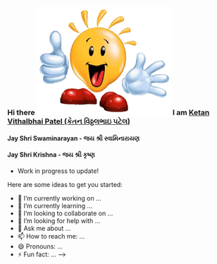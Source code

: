 ### Hi there ![](/animated-emoticons-2018-1.gif) I am [Ketan Vithalbhai Patel (કેતન વિઠ્ઠલભાઇ પટેલ)](https://www.linkedin.com/in/ketanvpatel/)  

#### Jay Shri Swaminarayan - જય શ્રી સ્વામિનારાયણ
#### Jay Shri Krishna - જય શ્રી કૃષ્ણ

- Work in progress to update!

Here are some ideas to get you started:

- 🔭 I’m currently working on ...
- 🌱 I’m currently learning ...
- 👯 I’m looking to collaborate on ...
- 🤔 I’m looking for help with ...
- 💬 Ask me about ...
- 📫 How to reach me: ...
- 😄 Pronouns: ...
- ⚡ Fun fact: ...
-->
